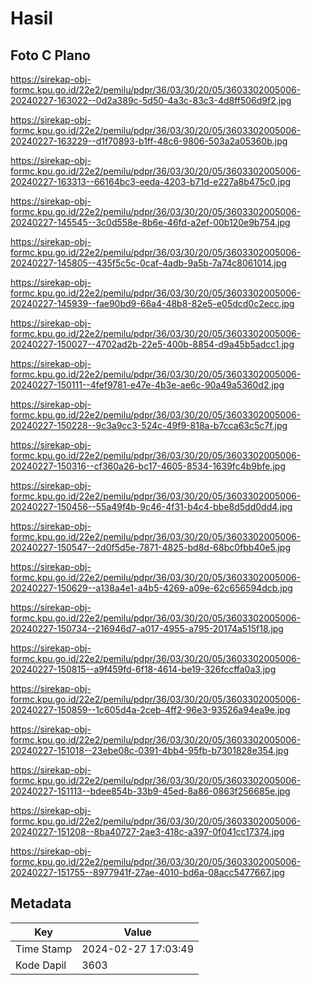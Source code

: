 # Hasil

## Foto C Plano

https://sirekap-obj-formc.kpu.go.id/22e2/pemilu/pdpr/36/03/30/20/05/3603302005006-20240227-163022--0d2a389c-5d50-4a3c-83c3-4d8ff506d9f2.jpg

https://sirekap-obj-formc.kpu.go.id/22e2/pemilu/pdpr/36/03/30/20/05/3603302005006-20240227-163229--d1f70893-b1ff-48c6-9806-503a2a05360b.jpg

https://sirekap-obj-formc.kpu.go.id/22e2/pemilu/pdpr/36/03/30/20/05/3603302005006-20240227-163313--66164bc3-eeda-4203-b71d-e227a8b475c0.jpg

https://sirekap-obj-formc.kpu.go.id/22e2/pemilu/pdpr/36/03/30/20/05/3603302005006-20240227-145545--3c0d558e-8b6e-46fd-a2ef-00b120e9b754.jpg

https://sirekap-obj-formc.kpu.go.id/22e2/pemilu/pdpr/36/03/30/20/05/3603302005006-20240227-145805--435f5c5c-0caf-4adb-9a5b-7a74c8061014.jpg

https://sirekap-obj-formc.kpu.go.id/22e2/pemilu/pdpr/36/03/30/20/05/3603302005006-20240227-145939--fae90bd9-66a4-48b8-82e5-e05dcd0c2ecc.jpg

https://sirekap-obj-formc.kpu.go.id/22e2/pemilu/pdpr/36/03/30/20/05/3603302005006-20240227-150027--4702ad2b-22e5-400b-8854-d9a45b5adcc1.jpg

https://sirekap-obj-formc.kpu.go.id/22e2/pemilu/pdpr/36/03/30/20/05/3603302005006-20240227-150111--4fef9781-e47e-4b3e-ae6c-90a49a5360d2.jpg

https://sirekap-obj-formc.kpu.go.id/22e2/pemilu/pdpr/36/03/30/20/05/3603302005006-20240227-150228--9c3a9cc3-524c-49f9-818a-b7cca63c5c7f.jpg

https://sirekap-obj-formc.kpu.go.id/22e2/pemilu/pdpr/36/03/30/20/05/3603302005006-20240227-150316--cf360a26-bc17-4605-8534-1639fc4b9bfe.jpg

https://sirekap-obj-formc.kpu.go.id/22e2/pemilu/pdpr/36/03/30/20/05/3603302005006-20240227-150456--55a49f4b-9c46-4f31-b4c4-bbe8d5dd0dd4.jpg

https://sirekap-obj-formc.kpu.go.id/22e2/pemilu/pdpr/36/03/30/20/05/3603302005006-20240227-150547--2d0f5d5e-7871-4825-bd8d-68bc0fbb40e5.jpg

https://sirekap-obj-formc.kpu.go.id/22e2/pemilu/pdpr/36/03/30/20/05/3603302005006-20240227-150629--a138a4e1-a4b5-4269-a09e-62c656594dcb.jpg

https://sirekap-obj-formc.kpu.go.id/22e2/pemilu/pdpr/36/03/30/20/05/3603302005006-20240227-150734--216946d7-a017-4955-a795-20174a515f18.jpg

https://sirekap-obj-formc.kpu.go.id/22e2/pemilu/pdpr/36/03/30/20/05/3603302005006-20240227-150815--a9f459fd-6f18-4614-be19-326fccffa0a3.jpg

https://sirekap-obj-formc.kpu.go.id/22e2/pemilu/pdpr/36/03/30/20/05/3603302005006-20240227-150859--1c605d4a-2ceb-4ff2-96e3-93526a94ea9e.jpg

https://sirekap-obj-formc.kpu.go.id/22e2/pemilu/pdpr/36/03/30/20/05/3603302005006-20240227-151018--23ebe08c-0391-4bb4-95fb-b7301828e354.jpg

https://sirekap-obj-formc.kpu.go.id/22e2/pemilu/pdpr/36/03/30/20/05/3603302005006-20240227-151113--bdee854b-33b9-45ed-8a86-0863f256685e.jpg

https://sirekap-obj-formc.kpu.go.id/22e2/pemilu/pdpr/36/03/30/20/05/3603302005006-20240227-151208--8ba40727-2ae3-418c-a397-0f041cc17374.jpg

https://sirekap-obj-formc.kpu.go.id/22e2/pemilu/pdpr/36/03/30/20/05/3603302005006-20240227-151755--8977941f-27ae-4010-bd6a-08acc5477667.jpg


## Metadata

| Key        | Value               |
| ---------- | ------------------- |
| Time Stamp | 2024-02-27 17:03:49 |
| Kode Dapil | 3603                |



